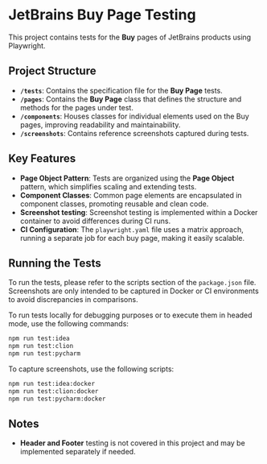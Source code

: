 # JetBrains Buy Page Testing

This project contains tests for the **Buy** pages of JetBrains products using Playwright.

## Project Structure

- **`/tests`**: Contains the specification file for the **Buy Page** tests.
- **`/pages`**: Contains the **Buy Page** class that defines the structure and methods for the pages under test.
- **`/components`**: Houses classes for individual elements used on the Buy pages, improving readability and maintainability.
- **`/screenshots`**: Contains reference screenshots captured during tests.

## Key Features

- **Page Object Pattern**: Tests are organized using the **Page Object** pattern, which simplifies scaling and extending tests.
- **Component Classes**: Common page elements are encapsulated in component classes, promoting reusable and clean code.
- **Screenshot testing**: Screenshot testing is implemented within a Docker container to avoid differences during CI runs.
- **CI Configuration**: The `playwright.yaml` file uses a matrix approach, running a separate job for each buy page, making it easily scalable.


## Running the Tests

To run the tests, please refer to the scripts section of the `package.json` file. 
Screenshots are only intended to be captured in Docker or CI environments to avoid discrepancies in comparisons.

To run tests locally for debugging purposes or to execute them in headed mode, use the following commands:
```bash
npm run test:idea
npm run test:clion
npm run test:pycharm
```

To capture screenshots, use the following scripts:
```bash
npm run test:idea:docker
npm run test:clion:docker
npm run test:pycharm:docker
```

## Notes
- **Header and Footer** testing is not covered in this project and may be implemented separately if needed.
